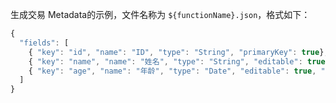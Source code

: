 
生成交易 Metadata的示例，文件名称为 `${functionName}.json`，格式如下：

```javascript
{
  "fields": [
    { "key": "id", "name": "ID", "type": "String", "primaryKey": true}, 
    { "key": "name", "name": "姓名", "type": "String", "editable": true, "searchable": true, "required": true },
    { "key": "age", "name": "年龄", "type": "Date", "editable": true, "searchable": true, "required": true }
  ]
}

```
